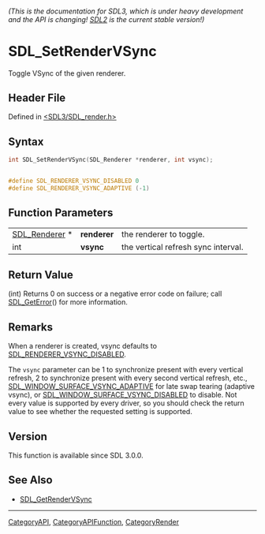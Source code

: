 ###### (This is the documentation for SDL3, which is under heavy development and the API is changing! [SDL2](https://wiki.libsdl.org/SDL2/) is the current stable version!)
# SDL_SetRenderVSync

Toggle VSync of the given renderer.

## Header File

Defined in [<SDL3/SDL_render.h>](https://github.com/libsdl-org/SDL/blob/main/include/SDL3/SDL_render.h)

## Syntax

```c
int SDL_SetRenderVSync(SDL_Renderer *renderer, int vsync);


#define SDL_RENDERER_VSYNC_DISABLED 0
#define SDL_RENDERER_VSYNC_ADAPTIVE (-1)
```

## Function Parameters

|                                |              |                                     |
| ------------------------------ | ------------ | ----------------------------------- |
| [SDL_Renderer](SDL_Renderer) * | **renderer** | the renderer to toggle.             |
| int                            | **vsync**    | the vertical refresh sync interval. |

## Return Value

(int) Returns 0 on success or a negative error code on failure; call
[SDL_GetError](SDL_GetError)() for more information.

## Remarks

When a renderer is created, vsync defaults to
[SDL_RENDERER_VSYNC_DISABLED](SDL_RENDERER_VSYNC_DISABLED).

The `vsync` parameter can be 1 to synchronize present with every vertical
refresh, 2 to synchronize present with every second vertical refresh, etc.,
[SDL_WINDOW_SURFACE_VSYNC_ADAPTIVE](SDL_WINDOW_SURFACE_VSYNC_ADAPTIVE) for
late swap tearing (adaptive vsync), or
[SDL_WINDOW_SURFACE_VSYNC_DISABLED](SDL_WINDOW_SURFACE_VSYNC_DISABLED) to
disable. Not every value is supported by every driver, so you should check
the return value to see whether the requested setting is supported.

## Version

This function is available since SDL 3.0.0.

## See Also

- [SDL_GetRenderVSync](SDL_GetRenderVSync)

----
[CategoryAPI](CategoryAPI), [CategoryAPIFunction](CategoryAPIFunction), [CategoryRender](CategoryRender)

